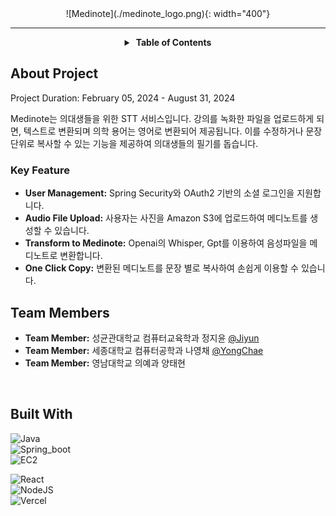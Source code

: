 <div align="center">
![Medinote](./medinote_logo.png){: width="400"}

---
<details>
  <summary><strong>&nbsp;Table of Contents</strong></summary>

&nbsp;  
[About The Project](#about-the-project)<br/>
[Team Members](#team-members)<br/>
[Built With](#built-with)<br/>
[Usage](#usage)<br/>
[Contact](#contact)<br/>
</details>

</div>

<!-- ABOUT THE PROJECT -->
## About Project
Project Duration: February 05, 2024 - August 31, 2024

Medinote는 의대생들을 위한 STT 서비스입니다. 강의를 녹화한 파일을 업로드하게 되면, 텍스트로 변환되며 의학 용어는 영어로 변환되어 제공됩니다. 이를 수정하거나 문장 단위로 복사할 수 있는 기능을 제공하여 의대생들의 필기를 돕습니다.

### Key Feature
- **User Management:** Spring Security와 OAuth2 기반의 소셜 로그인을 지원합니다.
- **Audio File Upload:** 사용자는 사진을 Amazon S3에 업로드하여 메디노트를 생성할 수 있습니다.
- **Transform to Medinote:** Openai의 Whisper, Gpt를 이용하여 음성파일을 메디노트로 변환합니다.
- **One Click Copy:** 변환된 메디노트를 문장 별로 복사하여 손쉽게 이용할 수 있습니다.

<!-- Team -->
## Team Members
* **Team Member:** 성균관대학교 컴퓨터교육학과 정지윤 [@Jiyun](https://github.com/j2yun)
* **Team Member:** 세종대학교 컴퓨터공학과 나영채 [@YongChae](https://github.com/lunaB)
* **Team Member:** 영남대학교 의예과 양태현

&nbsp;

<!-- Built with -->
## Built With

![Java](https://img.shields.io/badge/Java-17.0.9-007496?style=for-the-badge)  
![Spring_boot](https://img.shields.io/badge/Springboot-3.2.7-6DB33F?style=for-the-badge&logo=amazonec2&logoColor=61DAFB)  
![EC2](https://img.shields.io/badge/ec2-deploy-FF9900?style=for-the-badge&logo=amazonec2&logoColor=white)

![React](https://img.shields.io/badge/React-18.2.5-20232A?style=for-the-badge&logo=react&logoColor=61DAFB)  
![NodeJS](https://img.shields.io/badge/NodeJS-18.19.1-339933?style=for-the-badge&logo=nodedotjs&logoColor=yellow)  
![Vercel](https://img.shields.io/badge/vercel-deploy-000000?style=for-the-badge&logo=vercel&logoColor=white)

<!-- ![Python](https://img.shields.io/badge/Python-3.11.4-3776AB?style=for-the-badge&logo=python&logoColor=yellow)  
![React.js](https://img.shields.io/badge/React-18.2.0-20232A?style=for-the-badge&logo=react&logoColor=61DAFB)  
![Docker](https://img.shields.io/badge/Docker-24.0.2-2496ED?style=for-the-badge&logo=docker&logoColor=white)  
![Yarn](https://img.shields.io/badge/Yarn-3.6.1-2C8EBB?style=for-the-badge&logo=yarn&logoColor=white)  
![Node.js](https://img.shields.io/badge/NodeJS-18.17.0-339933?style=for-the-badge&logo=nodedotjs&logoColor=yellow)  
![TypeScript](https://img.shields.io/badge/TypeScript-CDK-3178C6?style=for-the-badge&logo=typescript&logoColor=white)  
![Vercel](https://img.shields.io/badge/vercel-deploy-000000?style=for-the-badge&logo=vercel&logoColor=white)   -->


